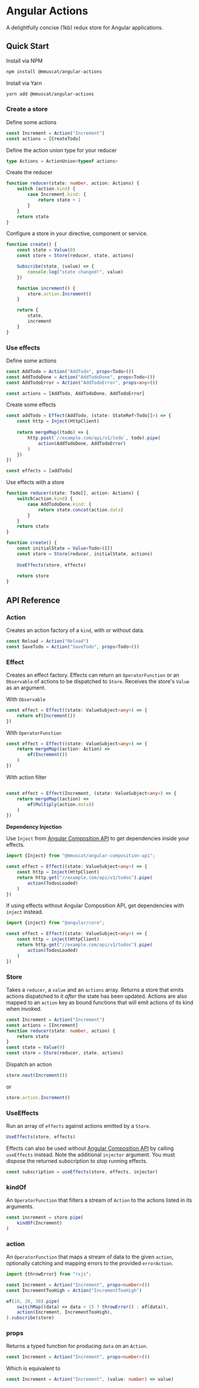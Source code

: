 # Angular Actions

A delightfully concise (1kb) redux store for Angular applications.

## Quick Start

Install via NPM

```bash
npm install @mmuscat/angular-actions
```

Install via Yarn

```bash
yarn add @mmuscat/angular-actions
```

### Create a store

Define some actions

```ts
const Increment = Action("Increment")
const actions = [CreateTodo]
```

Define the action union type for your reducer

```ts
type Actions = ActionUnion<typeof actions>
```

Create the reducer

```ts
function reducer(state: number, action: Actions) {
    switch (action.kind) {
        case Increment.kind: {
            return state + 1
        }
    }
    return state
}
```

Configure a store in your directive, component or service.

```ts
function create() {
    const state = Value(0)
    const store = Store(reducer, state, actions)

    Subscribe(state, (value) => {
        console.log("state changed!", value)
    })

    function increment() {
        store.action.Increment()
    }

    return {
        state,
        increment
    }
}
```

### Use effects

Define some actions

```ts
const AddTodo = Action("AddTodo", props<Todo>())
const AddTodoDone = Action("AddTodoDone", props<Todo>())
const AddTodoError = Action("AddTodoError", props<any>())

const actions = [AddTodo, AddTodoDone, AddTodoError]
```

Create some effects

```ts
const addTodo = Effect(AddTodo, (state: StateRef<Todo[]>) => {
    const http = Inject(HttpClient)
    
    return mergeMap((todo) => {
        http.post(`//example.com/api/v1/todo`, todo).pipe(
            action(AddTodoDone, AddTodoError)        
        )
    })
})

const effects = [addTodo]
```

Use effects with a store

```ts
function reducer(state: Todo[], action: Actions) {
    switch(action.kind) {
        case AddTodoDone.kind: {
            return state.concat(action.data)
        }
    }
    return state
}

function create() {
    const initialState = Value<Todo>([])
    const store = Store(reducer, initialState, actions)
    
    UseEffects(store, effects)
    
    return store
}

```

## API Reference

### Action

Creates an action factory of a `kind`, with or without data.

```ts
const Reload = Action("Reload")
const SaveTodo = Action("SaveTodo", props<Todo>())
```

### Effect

Creates an effect factory. Effects can return an `OperatorFunction` or an `Observable` of actions to
be dispatched to `Store`. Receives the store's `Value` as an argument.

With `Observable`

```ts
const effect = Effect((state: ValueSubject<any>) => {
    return of(Increment())
})
```

With `OperatorFunction`

```ts
const effect = Effect((state: ValueSubject<any>) => {
    return mergeMap((action: Action) =>
        of(Increment())
    )
})
```

With action filter

```ts

const effect = Effect(Increment, (state: ValueSubject<any>) => {
    return mergeMap((action) =>
        of(Multiply(action.data))
    )
})
```

**Dependency Injection**

Use `Inject` from [Angular Composition API](https://github.com/mmuscat/angular-composition-api/tree/master/packages/core#Inject) to get dependencies inside your effects.

```ts
import {Inject} from "@mmuscat/angular-composition-api";

const effect = Effect((state: ValueSubject<any>) => {
    const http = Inject(HttpClient)
    return http.get("//example.com/api/v1/todos").pipe(
        action(TodosLoaded)
    )
})
```

If using effects without Angular Composition API, get dependencies with `inject`
instead.

```ts
import {inject} from "@angular/core";

const effect = Effect((state: ValueSubject<any>) => {
    const http = inject(HttpClient)
    return http.get("//example.com/api/v1/todos").pipe(
        action(TodosLoaded)
    )
})
```

### Store

Takes a `reducer`, a `value` and an `actions` array. Returns a store
that emits actions dispatched to it *after* the state has been updated. Actions are also mapped to an `action` key as bound
functions that will emit actions of its kind when invoked.

```ts
const Increment = Action("Increment")
const actions = [Increment]
function reducer(state: number, action) {
    return state
}
const state = Value(0)
const store = Store(reducer, state, actions)
```

Dispatch an action

```ts
store.next(Increment())
```

or

```ts
store.action.Increment()
```

### UseEffects

Run an array of `effects` against actions emitted by a `Store`.

```ts
UseEffects(store, effects)
```

Effects can also be used without [Angular Composition API](https://github.com/mmuscat/angular-composition-api/tree/master/packages/core)
by calling `useEffects` instead. Note the additional `injector` argument. You must dispose the
returned subscription to stop running effects.

```ts
const subscription = useEffects(store, effects, injector)
```

### kindOf

An `OperatorFunction` that filters a stream of `Action` to the
actions listed in its arguments.

```ts
const increment = store.pipe(
    kindOf(Increment)
)
```

### action

An `OperatorFunction` that maps a stream of data to the given `action`,
optionally catching and mapping errors to the provided `errorAction`.

```ts
import {throwError} from "rxjs";

const Increment = Action("Increment", props<number>())
const IncrementTooHigh = Action("IncrementTooHigh")

of(10, 20, 30).pipe(
    switchMap((data) => data > 15 ? throwError() : of(data)),
    action(Increment, IncrementTooHigh),
).subscribe(store)
```

### props

Returns a typed function for producing `data` on an `Action`.

```ts
const Increment = Action("Increment", props<number>())
```

Which is equivalent to

```ts
const Increment = Action("Increment", (value: number) => value)
```

